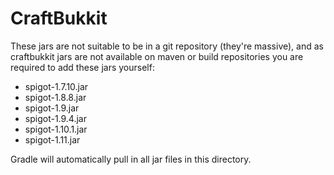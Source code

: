# CraftBukkit
These jars are not suitable to be in a git repository (they're massive), and as craftbukkit jars are not available on maven or build repositories you are required to add these jars yourself:
* spigot-1.7.10.jar
* spigot-1.8.8.jar
* spigot-1.9.jar
* spigot-1.9.4.jar
* spigot-1.10.1.jar
* spigot-1.11.jar

Gradle will automatically pull in all jar files in this directory.
